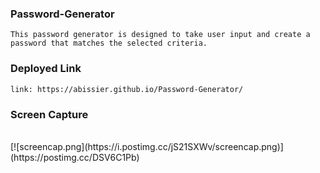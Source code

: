 ### Password-Generator
```
This password generator is designed to take user input and create a password that matches the selected criteria. 
```
### Deployed Link
```
link: https://abissier.github.io/Password-Generator/
```
### Screen Capture
<br>
[![screencap.png](https://i.postimg.cc/jS21SXWv/screencap.png)](https://postimg.cc/DSV6C1Pb)
